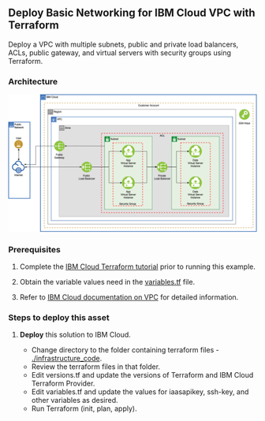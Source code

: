 ## Deploy Basic Networking for IBM Cloud VPC with Terraform

Deploy a VPC with multiple subnets, public and private load balancers, ACLs, public gateway, and virtual servers with security groups using Terraform.


### Architecture

![Reference Architecture](./imgs/devasset-vpc-networking.png)


### Prerequisites

1. Complete the [IBM Cloud Terraform tutorial](https://www.ibm.com/cloud/garage/tutorials/public-cloud-infrastructure) prior to running this example. 

2. Obtain the variable values need in the [variables.tf](./infrastructure_code/network.tf) file.

3. Refer to [IBM Cloud documentation on VPC](https://cloud.ibm.com/docs/vpc) for detailed information.


### Steps to deploy this asset

<!---
1. **Build** the IBM Cloud Terraform docker container using the steps in the tutorial noted above.
   - Log into the Docker container.
   - Clone this repository.
     `$ git clone https://github.com/ibm-cloud-architecture/refasset-public-VPC-basic-networking`
-->

1. **Deploy** this solution to IBM Cloud.

   - Change directory to the folder containing terraform files - [./infrastructure_code](./infrastructure_code).
   - Review the terraform files in that folder.
   - Edit versions.tf and update the versions of Terraform and IBM Cloud Terraform Provider. 
   - Edit variables.tf and update the values for iaasapikey, ssh-key, and other variables as desired.
   - Run Terraform (init, plan, apply).

<!---
3. **Test** the deployment
   - To test the deployment, you can [use these steps](https://github.com/ibm-cloud-architecture/tutorial-vpc-3tier-networking/blob/master/WebApp.md) to install and run a 3-tier application. 

 4. **Enjoy!**
-->
